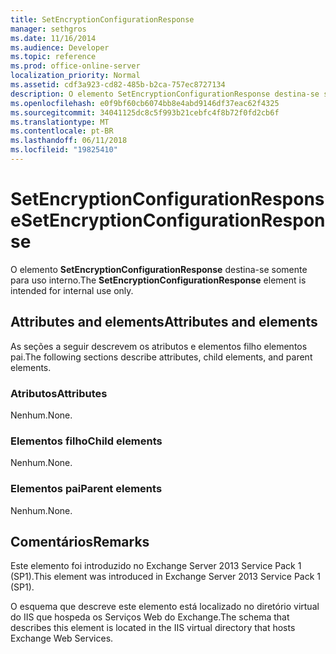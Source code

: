 ```yaml
---
title: SetEncryptionConfigurationResponse
manager: sethgros
ms.date: 11/16/2014
ms.audience: Developer
ms.topic: reference
ms.prod: office-online-server
localization_priority: Normal
ms.assetid: cdf3a923-cd82-485b-b2ca-757ec8727134
description: O elemento SetEncryptionConfigurationResponse destina-se somente para uso interno.
ms.openlocfilehash: e0f9bf60cb6074bb8e4abd9146df37eac62f4325
ms.sourcegitcommit: 34041125dc8c5f993b21cebfc4f8b72f0fd2cb6f
ms.translationtype: MT
ms.contentlocale: pt-BR
ms.lasthandoff: 06/11/2018
ms.locfileid: "19825410"
---
```

# <a name="setencryptionconfigurationresponse"></a><span data-ttu-id="48908-103">SetEncryptionConfigurationResponse</span><span class="sxs-lookup"><span data-stu-id="48908-103">SetEncryptionConfigurationResponse</span></span>

<span data-ttu-id="48908-104">O elemento **SetEncryptionConfigurationResponse** destina-se somente para uso interno.</span><span class="sxs-lookup"><span data-stu-id="48908-104">The **SetEncryptionConfigurationResponse** element is intended for internal use only.</span></span> 

## <a name="attributes-and-elements"></a><span data-ttu-id="48908-105">Attributes and elements</span><span class="sxs-lookup"><span data-stu-id="48908-105">Attributes and elements</span></span>

<span data-ttu-id="48908-106">As seções a seguir descrevem os atributos e elementos filho elementos pai.</span><span class="sxs-lookup"><span data-stu-id="48908-106">The following sections describe attributes, child elements, and parent elements.</span></span>
  
### <a name="attributes"></a><span data-ttu-id="48908-107">Atributos</span><span class="sxs-lookup"><span data-stu-id="48908-107">Attributes</span></span>

<span data-ttu-id="48908-108">Nenhum.</span><span class="sxs-lookup"><span data-stu-id="48908-108">None.</span></span>
  
### <a name="child-elements"></a><span data-ttu-id="48908-109">Elementos filho</span><span class="sxs-lookup"><span data-stu-id="48908-109">Child elements</span></span>

<span data-ttu-id="48908-110">Nenhum.</span><span class="sxs-lookup"><span data-stu-id="48908-110">None.</span></span>
  
### <a name="parent-elements"></a><span data-ttu-id="48908-111">Elementos pai</span><span class="sxs-lookup"><span data-stu-id="48908-111">Parent elements</span></span>

<span data-ttu-id="48908-112">Nenhum.</span><span class="sxs-lookup"><span data-stu-id="48908-112">None.</span></span>
  
## <a name="remarks"></a><span data-ttu-id="48908-113">Comentários</span><span class="sxs-lookup"><span data-stu-id="48908-113">Remarks</span></span>

<span data-ttu-id="48908-114">Este elemento foi introduzido no Exchange Server 2013 Service Pack 1 (SP1).</span><span class="sxs-lookup"><span data-stu-id="48908-114">This element was introduced in Exchange Server 2013 Service Pack 1 (SP1).</span></span>
  
<span data-ttu-id="48908-115">O esquema que descreve este elemento está localizado no diretório virtual do IIS que hospeda os Serviços Web do Exchange.</span><span class="sxs-lookup"><span data-stu-id="48908-115">The schema that describes this element is located in the IIS virtual directory that hosts Exchange Web Services.</span></span>
  

